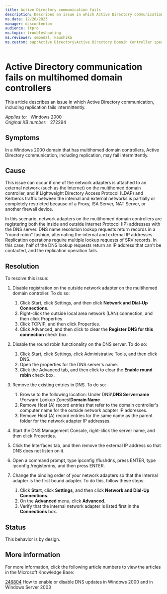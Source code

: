 ```yaml
---
title: Active Directory communication fails
description: Describes an issue in which Active Directory communication, including replication fails intermittently.
ms.date: 12/26/2023
manager: dcscontentpm
audience: itpro
ms.topic: troubleshooting
ms.reviewer: smondal, kaushika
ms.custom: sap:Active Directory\Active Directory Domain Controller specific boot failures, csstroubleshoot
---
```

# Active Directory communication fails on multihomed domain controllers

This article describes an issue in which Active Directory communication, including replication fails intermittently.

_Applies to:_ &nbsp; Windows 2000  
_Original KB number:_ &nbsp; 272294

## Symptoms

In a Windows 2000 domain that has multihomed domain controllers, Active Directory communication, including replication, may fail intermittently.

## Cause

This issue can occur if one of the network adapters is attached to an external network (such as the Internet) on the multihomed domain controller, and if Lightweight Directory Access Protocol (LDAP) and Kerberos traffic between the internal and external networks is partially or completely restricted because of a Proxy, ISA Server, NAT Server, or another firewall device.

In this scenario, network adapters on the multihomed domain controllers are registering both the inside and outside Internet Protocol (IP) addresses with the DNS server. DNS name resolution lookup requests return records in a "round robin" fashion, alternating the internal and external IP addresses. Replication operations require multiple lookup requests of SRV records. In this case, half of the DNS lookup requests return an IP address that can't be contacted, and the replication operation fails.

## Resolution

To resolve this issue:

1. Disable registration on the outside network adapter on the multihomed domain controller. To do so:  

      1. Click Start, click Settings, and then click **Network and Dial-Up Connections**.
      2. Right-click the outside local area network (LAN) connection, and then click Properties.
      3. Click TCP/IP, and then click Properties.
      4. Click Advanced, and then click to clear the **Register DNS for this connection** check box.  

2. Disable the round robin functionality on the DNS server. To do so:  

      1. Click Start, click Settings, click Administrative Tools, and then click DNS.
      2. Open the properties for the DNS server's name.
      3. Click the Advanced tab, and then click to clear the **Enable round robin** check box.  

3. Remove the existing entries in DNS. To do so:  

      1. Browse to the following location: Under DNS\\**DNS Servername** \Forward Lookup Zones\\**Domain Name**  
      2. Remove Host (A) record entries that refer to the domain controller's computer name for the outside network adapter IP addresses.
      3. Remove Host (A) record entries for the same name as the parent folder for the network adapter IP addresses.  

4. Start the DNS Management Console, right-click the server name, and then click Properties.
5. Click the Interfaces tab, and then remove the external IP address so that DNS does not listen on it.
6. Open a command prompt, type ipconfig /flushdns, press ENTER, type ipconfig /registerdns, and then press ENTER.
7. Change the binding order of your network adapters so that the Internal adapter is the first bound adapter. To do this, follow these steps:  

      1. Click **Start**, click **Settings**, and then click **Network and Dial-Up Connections**.
      2. On the **Advanced** menu, click **Advanced**.
      3. Verify that the internal network adapter is listed first in the **Connections** box.

## Status

This behavior is by design.  

## More information

For more information, click the following article numbers to view the articles in the Microsoft Knowledge Base:

[246804](https://support.microsoft.com/help/246804) How to enable or disable DNS updates in Windows 2000 and in Windows Server 2003
